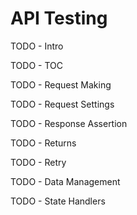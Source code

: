 # API Testing

TODO - Intro

TODO - TOC

TODO - Request Making

TODO - Request Settings

TODO - Response Assertion

TODO - Returns

TODO - Retry

TODO - Data Management

TODO - State Handlers